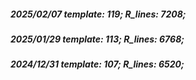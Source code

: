##### 2025/02/07   template: 119;   R_lines: 7208;
##### 2025/01/29   template: 113;   R_lines: 6768;
##### 2024/12/31   template: 107;   R_lines: 6520;
